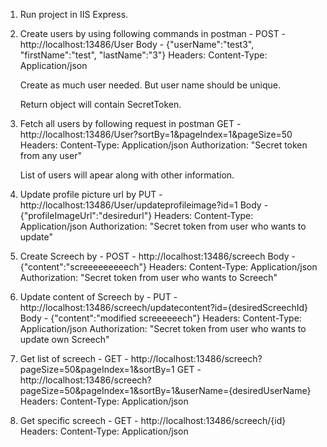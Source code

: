 1. Run project in IIS Express.
2. Create users by using following commands in postman - 
    POST - http://localhost:13486/User
    Body - {"userName":"test3", "firstName":"test", "lastName":"3"}
    Headers: Content-Type: Application/json

    Create as much user needed. But user name should be unique.

    Return object will contain SecretToken.
3. Fetch all users by following request in postman
    GET - http://localhost:13486/User?sortBy=1&pageIndex=1&pageSize=50
    Headers: Content-Type: Application/json
             Authorization: "Secret token from any user"

    List of users will apear along with other information.

4. Update profile picture url by
   PUT - http://localhost:13486/User/updateprofileimage?id=1
    Body - {"profileImageUrl":"desiredurl"}
   Headers: Content-Type: Application/json
            Authorization: "Secret token from user who wants to update"

5. Create Screech by - 
    POST - http://localhost:13486/screech
    Body - {"content":"screeeeeeeeech"}
    Headers: Content-Type: Application/json
            Authorization: "Secret token from user who wants to Screech"

6. Update content of Screech by -
    PUT - http://localhost:13486/screech/updatecontent?id={desiredScreechId}
    Body - {"content":"modified screeeeeech"}
    Headers: Content-Type: Application/json
            Authorization: "Secret token from user who wants to update own Screech"

7. Get list of screech - 
    GET - http://localhost:13486/screech?pageSize=50&pageIndex=1&sortBy=1
    GET - http://localhost:13486/screech?pageSize=50&pageIndex=1&sortBy=1&userName={desiredUserName}
    Headers: Content-Type: Application/json

8. Get specific screech - 
    GET - http://localhost:13486/screech/{id}
    Headers: Content-Type: Application/json